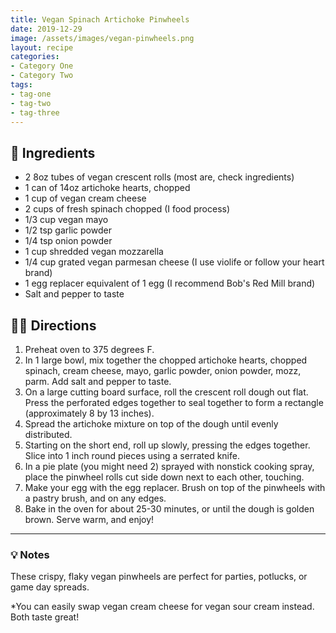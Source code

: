 ```yaml
---
title: Vegan Spinach Artichoke Pinwheels
date: 2019-12-29
image: /assets/images/vegan-pinwheels.png
layout: recipe
categories:
- Category One
- Category Two
tags:
- tag-one
- tag-two
- tag-three
---
```


## 🧾 Ingredients

- 2 8oz tubes of vegan crescent rolls (most are, check ingredients)
- 1 can of 14oz artichoke hearts, chopped
- 1 cup of vegan cream cheese
- 2 cups of fresh spinach chopped (I food process)
- 1/3 cup vegan mayo
- 1/2 tsp garlic powder
- 1/4 tsp onion powder
- 1 cup shredded vegan mozzarella 
- 1/4 cup grated vegan parmesan cheese (I use violife or follow your heart brand)
- 1 egg replacer equivalent of 1 egg (I recommend Bob's Red Mill brand)
- Salt and pepper to taste

## 👩‍🍳 Directions

1. Preheat oven to 375 degrees F.
2. In 1 large bowl, mix together the chopped artichoke hearts, chopped spinach, cream cheese, mayo, garlic powder, onion powder, mozz, parm. Add salt and pepper to taste.
3. On a large cutting board surface, roll the crescent roll dough out flat. Press the perforated edges together to seal together to form a rectangle (approximately 8 by 13 inches).
4. Spread the artichoke mixture on top of the dough until evenly distributed.
5. Starting on the short end, roll up slowly, pressing the edges together. Slice into 1 inch round pieces using a serrated knife.
6. In a pie plate (you might need 2) sprayed with nonstick cooking spray, place the pinwheel rolls cut side down next to each other, touching.
7. Make your egg with the egg replacer. Brush on top of the pinwheels with a pastry brush, and on any edges.
8. Bake in the oven for about 25-30 minutes, or until the dough is golden brown. Serve warm, and enjoy!


---

### 💡 Notes

These crispy, flaky vegan pinwheels are perfect for parties, potlucks, or game day spreads. 

*You can easily swap vegan cream cheese for vegan sour cream instead. Both taste great!
